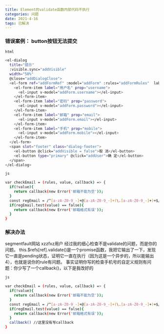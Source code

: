 ```yaml
---
title: Element的validate函数内部代码不执行
categories: 问题
date: 2021-4-16
tags: 已解决
---
```

  
  ### 错误案例： button按钮无法提交
  
  ``` bash
  html
  
  <el-dialog
    title="提示"
    :visible.sync="addVisible"
    width="50%"
    @close="addDialogClose">
    <el-form ref="addFormRef" :model="addForm" :rules="addFormRules"  label-width="80px">
      <el-form-item label="用户名" prop="username">
        <el-input v-model="addForm.username"></el-input>
      </el-form-item>
      <el-form-item label="密码" prop="password">
        <el-input v-model="addForm.password"></el-input>
      </el-form-item>
      <el-form-item label="邮箱" prop="email">
        <el-input v-model="addForm.email"></el-input>
      </el-form-item>
      <el-form-item label="手机" prop="mobile">
        <el-input v-model="addForm.mobile"></el-input>
      </el-form-item>
    </el-form>
    <span slot="footer" class="dialog-footer">
      <el-button @click="addVisible = false">取 消</el-button>
      <el-button type="primary" @click="addUser">确 定</el-button>
    </span>
  </el-dialog>
  
  js
  
  var checkEmail = (rules, value, callback) => {
    if(!value){
      return callback(new Error('邮箱不能为空'));
    }
    const regEmail = /^[a-zA-Z0-9_-]+@[a-zA-Z0-9_-]+(\.[a-zA-Z0-9_-]+)+$/
    if(regEmail.test(value) == false){
      return callback(new Error('邮箱格式有误'));
    }
  }
  ```
  
  ### 解决办法
  segmentfault网站
  xzzfxz用户
  经过我的细心检查不是validate的问题，而是你的问题。
  this.$refs[ref].validate()是一个promise函数，我把它输出了一下，发现它一直是pending状态，证明它一直在执行（因为这是一个异步的，所以能输出4），也就是说你的rule有问题。
  事实证明你写的检查手机号的自定义规则有问题：你少写了一个callback()，以下是我改好的
  
  ``` bash
  js
  
  var checkEmail = (rules, value, callback) => {
    if(!value){
      return callback(new Error('邮箱不能为空'));
    }
    const regEmail = /^[a-zA-Z0-9_-]+@[a-zA-Z0-9_-]+(\.[a-zA-Z0-9_-]+)+$/
    if(regEmail.test(value) == false){
      return callback(new Error('邮箱格式有误'));
    }
	callback() //这里没有写callback
  }
  ```